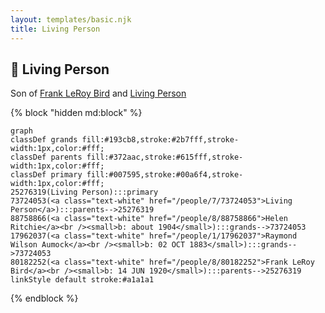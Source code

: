 ```yaml
---
layout: templates/basic.njk
title: Living Person
---
```

## 🔵 Living Person

Son of [Frank LeRoy Bird](/people/8/80182252) and [Living Person](/people/7/73724053)

{% block "hidden md:block" %}
```mermaid
graph
classDef grands fill:#193cb8,stroke:#2b7fff,stroke-width:1px,color:#fff;
classDef parents fill:#372aac,stroke:#615fff,stroke-width:1px,color:#fff;
classDef primary fill:#007595,stroke:#00a6f4,stroke-width:1px,color:#fff;
25276319(Living Person):::primary
73724053(<a class="text-white" href="/people/7/73724053">Living Person</a>):::parents-->25276319
88758866(<a class="text-white" href="/people/8/88758866">Helen Ritchie</a><br /><small>b: about 1904</small>):::grands-->73724053
17962037(<a class="text-white" href="/people/1/17962037">Raymond Wilson Aumock</a><br /><small>b: 02 OCT 1883</small>):::grands-->73724053
80182252(<a class="text-white" href="/people/8/80182252">Frank LeRoy Bird</a><br /><small>b: 14 JUN 1920</small>):::parents-->25276319
linkStyle default stroke:#a1a1a1
```
{% endblock %}
